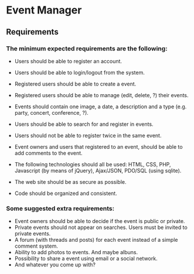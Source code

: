 # Event Manager

## Requirements

### The minimum expected requirements are the following:

* Users should be able to register an account.
* Users should be able to login/logout from the system.
* Registered users should be able to create a event.
* Registered users should be able to manage (edit, delete, ?) their events.
* Events should contain one image, a date, a description and a type (e.g. party, concert, conference, ?).
* Users should be able to search for and register in events.
* Users should not be able to register twice in the same event.
* Event owners and users that registered to an event, should be able to add comments to the event.

* The following technologies should all be used: HTML, CSS, PHP, Javascript (by means of jQuery), Ajax/JSON, PDO/SQL (using sqlite).
* The web site should be as secure as possible.
* Code should be organized and consistent.

### Some suggested extra requirements:

* Event owners should be able to decide if the event is public or private.
* Private events should not appear on searches. Users must be invited to private events.
* A forum (with threads and posts) for each event instead of a simple comment system.
* Ability to add photos to events. And maybe albuns.
* Possibility to share a event using email or a social network.
* And whatever you come up with?
